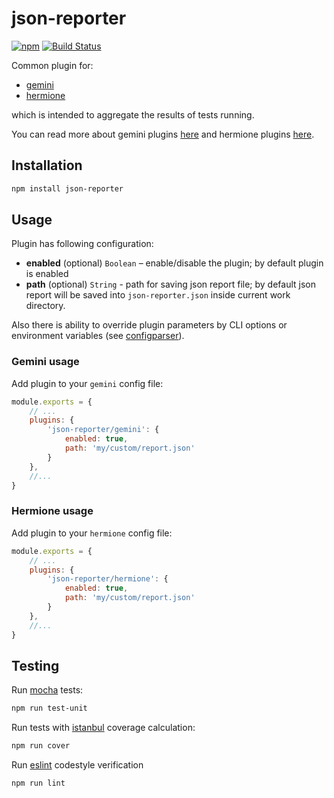 # json-reporter

[![npm](https://img.shields.io/npm/v/json-reporter.svg)](https://www.npmjs.com/package/json-reporter)
[![Build Status](https://travis-ci.org/gemini-testing/json-reporter.svg?branch=master)](https://travis-ci.org/gemini-testing/json-reporter)

Common plugin for:

* [gemini](https://github.com/gemini-testing/gemini)
* [hermione](https://github.com/gemini-testing/hermione)

which is intended to aggregate the results of tests running.

You can read more about gemini plugins [here](https://github.com/gemini-testing/gemini/blob/master/doc/plugins.md)
and hermione plugins [here](https://github.com/gemini-testing/hermione#plugins).

## Installation

```bash
npm install json-reporter
```

## Usage

Plugin has following configuration:

* **enabled** (optional) `Boolean` – enable/disable the plugin; by default plugin is enabled
* **path** (optional) `String` - path for saving json report file; by default json report will be saved into `json-reporter.json` inside current work directory.

Also there is ability to override plugin parameters by CLI options or environment variables
(see [configparser](https://github.com/gemini-testing/configparser)).

### Gemini usage

Add plugin to your `gemini` config file:

```js
module.exports = {
    // ...
    plugins: {
        'json-reporter/gemini': {
            enabled: true,
            path: 'my/custom/report.json'
        }
    },
    //...
}
```

### Hermione usage

Add plugin to your `hermione` config file:

```js
module.exports = {
    // ...
    plugins: {
        'json-reporter/hermione': {
            enabled: true,
            path: 'my/custom/report.json'
        }
    },
    //...
}
```

## Testing

Run [mocha](http://mochajs.org) tests:
```bash
npm run test-unit
```

Run tests with [istanbul](https://github.com/gotwarlost/istanbul) coverage calculation:
```bash
npm run cover
```

Run [eslint](http://eslint.org) codestyle verification
```bash
npm run lint
```
